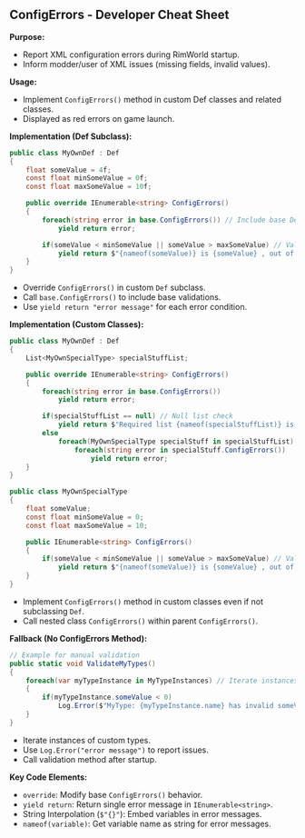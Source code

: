 
## ConfigErrors - Developer Cheat Sheet

**Purpose:**
- Report XML configuration errors during RimWorld startup.
- Inform modder/user of XML issues (missing fields, invalid values).

**Usage:**
- Implement `ConfigErrors()` method in custom Def classes and related classes.
- Displayed as red errors on game launch.

**Implementation (Def Subclass):**

```csharp
public class MyOwnDef : Def
{
    float someValue = 4f;
    const float minSomeValue = 0f;
    const float maxSomeValue = 10f;

    public override IEnumerable<string> ConfigErrors()
    {
        foreach(string error in base.ConfigErrors()) // Include base Def errors
            yield return error;

        if(someValue < minSomeValue || someValue > maxSomeValue) // Value range check
            yield return $"{nameof(someValue)} is {someValue} , out of range: {minSomeValue}-{maxSomeValue}!";
    }
}
```
- Override `ConfigErrors()` in custom `Def` subclass.
- Call `base.ConfigErrors()` to include base validations.
- Use `yield return "error message"` for each error condition.

**Implementation (Custom Classes):**

```csharp
public class MyOwnDef : Def
{
    List<MyOwnSpecialType> specialStuffList;

    public override IEnumerable<string> ConfigErrors()
    {
        foreach(string error in base.ConfigErrors())
            yield return error;

        if(specialStuffList == null) // Null list check
            yield return $"Required list {nameof(specialStuffList)} is empty";
        else
            foreach(MyOwnSpecialType specialStuff in specialStuffList) // Nested class errors
                foreach(string error in specialStuff.ConfigErrors())
                    yield return error;
    }
}

public class MyOwnSpecialType
{
    float someValue;
    const float minSomeValue = 0;
    const float maxSomeValue = 10;

    public IEnumerable<string> ConfigErrors()
    {
        if(someValue < minSomeValue || someValue > maxSomeValue) // Value range check in nested class
            yield return $"{nameof(someValue)} is {someValue} , out of range: {minSomeValue}-{maxSomeValue}!";
    }
}
```
- Implement `ConfigErrors()` method in custom classes even if not subclassing `Def`.
- Call nested class `ConfigErrors()` within parent `ConfigErrors()`.

**Fallback (No ConfigErrors Method):**

```csharp
// Example for manual validation
public static void ValidateMyTypes()
{
    foreach(var myTypeInstance in MyTypeInstances) // Iterate instances of custom type
    {
        if(myTypeInstance.someValue < 0)
            Log.Error($"MyType: {myTypeInstance.name} has invalid someValue: {myTypeInstance.someValue}"); // Log error message
    }
}
```
- Iterate instances of custom types.
- Use `Log.Error("error message")` to report issues.
- Call validation method after startup.

**Key Code Elements:**

- `override`:  Modify base `ConfigErrors()` behavior.
- `yield return`: Return single error message in `IEnumerable<string>`.
- String Interpolation (`$"{}"`): Embed variables in error messages.
- `nameof(variable)`: Get variable name as string for error messages.
```
